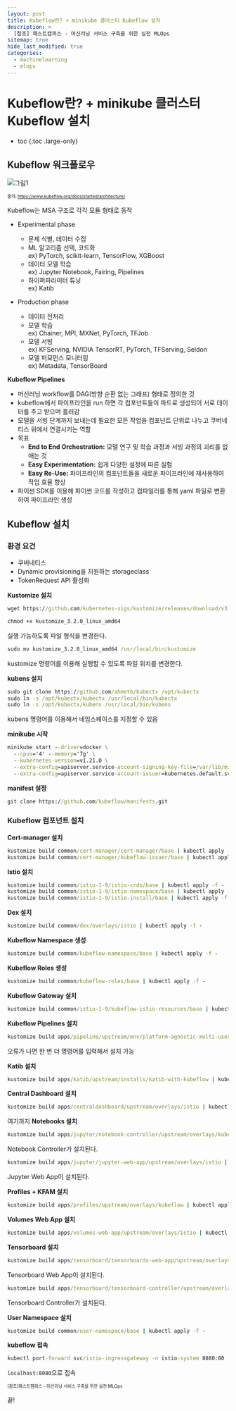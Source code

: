 ```yaml
---
layout: post
title: Kubeflow란? + minikube 클러스터 Kubeflow 설치
description: >
  [참조] 패스트캠퍼스 - 머신러닝 서비스 구축을 위한 실전 MLOps
sitemap: true
hide_last_modified: true
categories:
  - machinelearning
  - mlops
---
```


# Kubeflow란? + minikube 클러스터 Kubeflow 설치

* toc
{:toc .large-only}

## Kubeflow 워크플로우

![그림1](https://www.kubeflow.org/docs/images/kubeflow-overview-workflow-diagram-1.svg)

<span style="font-size:70%">출처: https://www.kubeflow.org/docs/started/architecture/</span>

Kubeflow는 MSA 구조로 각각 모듈 형태로 동작

- Experimental phase
  - 문제 식별, 데이터 수집
  - ML 알고리즘 선택, 코드화  
    ex) PyTorch, scikit-learn, TensorFlow, XGBoost
  - 데이터 모델 학습  
    ex) Jupyter Notebook, Fairing, Pipelines
  - 하이퍼파라미터 튜닝  
    ex) Katib

- Production phase
  - 데이터 전처리
  - 모델 학습  
    ex) Chainer, MPI, MXNet, PyTorch, TFJob
  - 모델 서빙  
    ex) KFServing, NVIDIA TensorRT, PyTorch, TFServing, Seldon
  - 모델 퍼모먼스 모니터링  
    ex) Metadata, TensorBoard

**Kubeflow Pipelines**

- 머신러닝 workflow를 DAG(방향 순환 없는 그래프) 형태로 정의한 것
- kubeflow에서 파이프라인을 run 하면 각 컴포넌트들이 파드로 생성되어 서로 데이터를 주고 받으며 흘러감
- 모델을 서빙 단계까지 보내는데 필요한 모든 작업을 컴포넌트 단위로 나누고 쿠버네티스 위에서 연결시키는 역할
- 목표
  - **End to End Orchestration:** 모델 연구 및 학습 과정과 서빙 과정의 괴리를 없애는 것
  - **Easy Experimentation:** 쉽게 다양한 설정에 따른 실험
  - **Easy Re-Use:** 파이프라인의 컴포넌트들을 새로운 파이프라인에 재사용하여 작업 효율 향상
- 파이썬 SDK를 이용해 파이썬 코드를 작성하고 컴파일러를 통해 yaml 파일로 변환하여 파이프라인 생성

## Kubeflow 설치

### 환경 요건

- 쿠버네티스
- Dynamic provisioning을 지원하는 storageclass
- TokenRequest API 활성화

**Kustomize 설치**

```cmd
wget https://github.com/kubernetes-sigs/kustomize/releases/download/v3.2.0/kustomize_3.2.0_linux_amd64
```

```cmd
chmod +x kustomize_3.2.0_linux_amd64
```

실행 가능하도록 파일 형식을 변경한다.

```cmd
sudo mv kustomize_3.2.0_linux_amd64 /usr/local/bin/kustomize
```
kustomize 명령어를 이용해 실행할 수 있도록 파일 위치를 변경한다.

**kubens 설치**

```cmd
sudo git clone https://github.com/ahmetb/kubectx /opt/kubectx
sudo ln -s /opt/kubectx/kubectx /usr/local/bin/kubectx
sudo ln -s /opt/kubectx/kubens /usr/local/bin/kubens
```

kubens 명령어를 이용해서 네임스페이스를 지정할 수 있음

**minikube 시작**

```cmd
minikube start --driver=docker \
  --cpus='4' --memory='7g' \
  --kubernetes-version=v1.21.0 \
  --extra-config=apiserver.service-account-signing-key-file=/var/lib/minikube/certs/sa.key \
  --extra-config=apiserver.service-account-issuer=kubernetes.default.svc
```

**manifest 설정**

```cmd
git clone https://github.com/kubeflow/manifests.git
```

### Kubeflow 컴포넌트 설치

**Cert-manager 설치**

```cmd
kustomize build common/cert-manager/cert-manager/base | kubectl apply -f -
kustomize build common/cert-manager/kubeflow-issuer/base | kubectl apply -f -
```

**Istio 설치**

```cmd
kustomize build common/istio-1-9/istio-crds/base | kubectl apply -f -
kustomize build common/istio-1-9/istio-namespace/base | kubectl apply -f -
kustomize build common/istio-1-9/istio-install/base | kubectl apply -f -
```

**Dex 설치**

```cmd
kustomize build common/dex/overlays/istio | kubectl apply -f -
```

**Kubeflow Namespace 생성**

```cmd
kustomize build common/kubeflow-namespace/base | kubectl apply -f -
```

**Kubeflow Roles 생성**

```cmd
kustomize build common/kubeflow-roles/base | kubectl apply -f -
```

**Kubeflow Gateway 설치**

```cmd
kustomize build common/istio-1-9/kubeflow-istio-resources/base | kubectl apply -f -
```

**Kubeflow Pipelines 설치**

```cmd
kustomize build apps/pipeline/upstream/env/platform-agnostic-multi-user | kubectl apply -f -
```

오류가 나면 한 번 더 명령어를 입력해서 설치 가능

**Katib 설치**

```cmd
kustomize build apps/katib/upstream/installs/katib-with-kubeflow | kubectl apply -f -
```

**Central Dashboard 설치**

```cmd
kustomize build apps/centraldashboard/upstream/overlays/istio | kubectl apply -f -
```
여기까지
**Notebooks 설치**

```cmd
kustomize build apps/jupyter/notebook-controller/upstream/overlays/kubeflow | kubectl apply -f -
```

Notebook Controller가 설치된다.

```cmd
kustomize build apps/jupyter/jupyter-web-app/upstream/overlays/istio | kubectl apply -f -
```

Jupyter Web App이 설치된다.

**Profiles + KFAM 설치**

```cmd
kustomize build apps/profiles/upstream/overlays/kubeflow | kubectl apply -f -
```

**Volumes Web App 설치**

```cmd
kustomize build apps/volumes-web-app/upstream/overlays/istio | kubectl apply -f -
```

**Tensorboard 설치**

```cmd
kustomize build apps/tensorboard/tensorboards-web-app/upstream/overlays/istio | kubectl apply -f -
```

Tensorboard Web App이 설치된다.

```cmd
kustomize build apps/tensorboard/tensorboard-controller/upstream/overlays/kubeflow | kubectl apply -f -
```

Tensorboard Controller가 설치된다.

**User Namespace 설치**

```cmd
kustomize build common/user-namespace/base | kubectl apply -f -
```

**kubeflow 접속**

```cmd
kubectl port-forward svc/istio-ingressgateway -n istio-system 8080:80
```
`localhost:8080`으로 접속






<span style="font-size:70%">[참조]패스트캠퍼스 - 머신러닝 서비스 구축을 위한 실전 MLOps

끝!

